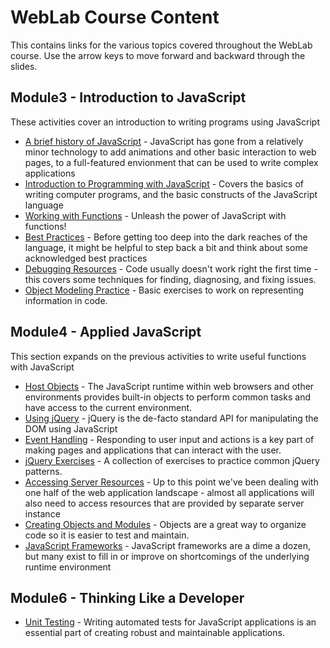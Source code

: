 # WebLab Course Content

This contains links for the various topics covered throughout the WebLab
course. Use the arrow keys to move forward and backward through the slides.

## Module3 - Introduction to JavaScript

These activities cover an introduction to writing programs using JavaScript

* [A brief history of JavaScript](?md=/course-content/module3/a_brief_history_of_javascript.md) -
  JavaScript has gone from a relatively minor technology to add animations and
  other basic interaction to web pages, to a full-featured envionment that can
  be used to write complex applications
* [Introduction to Programming with JavaScript](?md=/course-content/module3/introduction_to_javascript.md) -
  Covers the basics of writing computer programs, and the basic constructs of
  the JavaScript language
* [Working with Functions](?md=/course-content/module3/working_with_functions.md) -
  Unleash the power of JavaScript with functions!
* [Best Practices](?md=/course-content/module3/best_practices.md) -
  Before getting too deep into the dark reaches of the language, it might be
  helpful to step back a bit and think about some acknowledged best practices
* [Debugging Resources](?md=/course-content/module3/debugging_resources.md) -
  Code usually doesn't work right the first time - this covers some techniques
  for finding, diagnosing, and fixing issues.
* [Object Modeling Practice](?md=/course-content/module3/object_modeling_practice.md) -
  Basic exercises to work on representing information in code.

## Module4 - Applied JavaScript

This section expands on the previous activities to write useful functions with
JavaScript

* [Host Objects](?md=/course-content/module4/host_objects.md) -
  The JavaScript runtime within web browsers and other environments provides
  built-in objects to perform common tasks and have access to the current
  environment.
* [Using jQuery](?md=/course-content/module4/using_jquery.md) -
  jQuery is the de-facto standard API for manipulating the DOM using JavaScript
* [Event Handling](?md=/course-content/module4/event_handling.md) -
  Responding to user input and actions is a key part of making pages and
  applications that can interact with the user.
* [jQuery Exercises](?md=/course-content/module4/jquery_exercises.md) -
  A collection of exercises to practice common jQuery patterns.
* [Accessing Server Resources](?md=/course-content/module4/accessing_server_resources.md) -
  Up to this point we've been dealing with one half of the web application
  landscape - almost all applications will also need to access resources that
  are provided by separate server instance
* [Creating Objects and Modules](?md=/course-content/module4/creating_objects_and_modules.md) -
  Objects are a great way to organize code so it is easier to test and
  maintain.
* [JavaScript Frameworks](?md=/course-content/module4/javascript_frameworks.md) -
  JavaScript frameworks are a dime a dozen, but many exist to fill in or improve
  on shortcomings of the underlying runtime environment

## Module6 - Thinking Like a Developer

* [Unit Testing](?md=/course-content/module6/unit_testing.md) -
  Writing automated tests for JavaScript applications is an essential part
  of creating robust and maintainable applications.
